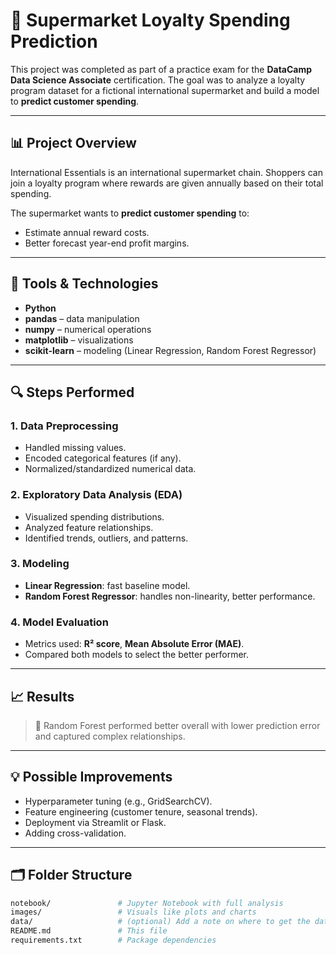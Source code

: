 # 🛒 Supermarket Loyalty Spending Prediction

This project was completed as part of a practice exam for the **DataCamp Data Science Associate** certification. The goal was to analyze a loyalty program dataset for a fictional international supermarket and build a model to **predict customer spending**.

---

## 📊 Project Overview

International Essentials is an international supermarket chain. Shoppers can join a loyalty program where rewards are given annually based on their total spending.

The supermarket wants to **predict customer spending** to:
- Estimate annual reward costs.
- Better forecast year-end profit margins.

---

## 🧰 Tools & Technologies

- **Python**
- **pandas** – data manipulation
- **numpy** – numerical operations
- **matplotlib** – visualizations
- **scikit-learn** – modeling (Linear Regression, Random Forest Regressor)

---

## 🔍 Steps Performed

### 1. Data Preprocessing
- Handled missing values.
- Encoded categorical features (if any).
- Normalized/standardized numerical data.

### 2. Exploratory Data Analysis (EDA)
- Visualized spending distributions.
- Analyzed feature relationships.
- Identified trends, outliers, and patterns.

### 3. Modeling
- **Linear Regression**: fast baseline model.
- **Random Forest Regressor**: handles non-linearity, better performance.

### 4. Model Evaluation
- Metrics used: **R² score**, **Mean Absolute Error (MAE)**.
- Compared both models to select the better performer.

---

## 📈 Results


> 🎯 Random Forest performed better overall with lower prediction error and captured complex relationships.

---

## 💡 Possible Improvements
- Hyperparameter tuning (e.g., GridSearchCV).
- Feature engineering (customer tenure, seasonal trends).
- Deployment via Streamlit or Flask.
- Adding cross-validation.

---

## 🗂️ Folder Structure

```bash
notebook/               # Jupyter Notebook with full analysis
images/                 # Visuals like plots and charts
data/                   # (optional) Add a note on where to get the dataset
README.md               # This file
requirements.txt        # Package dependencies

